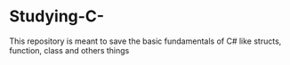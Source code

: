 # Studying-C-
This repository is meant to save the basic fundamentals of C# like structs, function, class and others things
